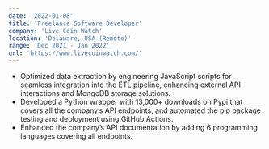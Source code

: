 ```yaml
---
date: '2022-01-08'
title: 'Freelance Software Developer'
company: 'Live Coin Watch'
location: 'Delaware, USA (Remote)'
range: 'Dec 2021 - Jan 2022'
url: 'https://www.livecoinwatch.com/'
---
```


- Optimized data extraction by engineering JavaScript scripts for seamless integration into the ETL pipeline, enhancing external API interactions and MongoDB storage solutions.
- Developed a Python wrapper with 13,000+ downloads on Pypi that covers all the company’s API endpoints, and automated the pip package testing and deployment using GitHub Actions.
- Enhanced the company’s API documentation by adding 6 programming languages covering all endpoints.
